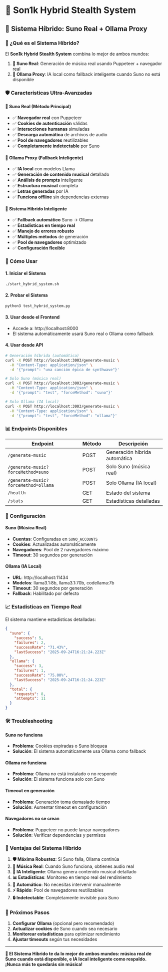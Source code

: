 # 🎵 Son1k Hybrid Stealth System

## 🚀 Sistema Híbrido: Suno Real + Ollama Proxy

### 🎯 ¿Qué es el Sistema Híbrido?

El **Son1k Hybrid Stealth System** combina lo mejor de ambos mundos:

1. **🤖 Suno Real**: Generación de música real usando Puppeteer + navegador real
2. **🧠 Ollama Proxy**: IA local como fallback inteligente cuando Suno no está disponible

### 🛡️ Características Ultra-Avanzadas

#### 🤖 Suno Real (Método Principal)
- ✅ **Navegador real** con Puppeteer
- ✅ **Cookies de autenticación** válidas
- ✅ **Interacciones humanas** simuladas
- ✅ **Descarga automática** de archivos de audio
- ✅ **Pool de navegadores** reutilizables
- ✅ **Completamente indetectable** por Suno

#### 🧠 Ollama Proxy (Fallback Inteligente)
- ✅ **IA local** con modelos Llama
- ✅ **Generación de contenido musical** detallado
- ✅ **Análisis de prompts** inteligente
- ✅ **Estructura musical** completa
- ✅ **Letras generadas** por IA
- ✅ **Funciona offline** sin dependencias externas

#### 🔄 Sistema Híbrido Inteligente
- ✅ **Fallback automático** Suno → Ollama
- ✅ **Estadísticas en tiempo real**
- ✅ **Manejo de errores robusto**
- ✅ **Múltiples métodos** de generación
- ✅ **Pool de navegadores** optimizado
- ✅ **Configuración flexible**

### 🚀 Cómo Usar

#### 1. Iniciar el Sistema
```bash
./start_hybrid_system.sh
```

#### 2. Probar el Sistema
```bash
python3 test_hybrid_system.py
```

#### 3. Usar desde el Frontend
- Accede a: http://localhost:8000
- El sistema automáticamente usará Suno real o Ollama como fallback

#### 4. Usar desde API
```bash
# Generación híbrida (automática)
curl -X POST http://localhost:3003/generate-music \
  -H "Content-Type: application/json" \
  -d '{"prompt": "una canción épica de synthwave"}'

# Solo Suno (música real)
curl -X POST http://localhost:3003/generate-music \
  -H "Content-Type: application/json" \
  -d '{"prompt": "test", "forceMethod": "suno"}'

# Solo Ollama (IA local)
curl -X POST http://localhost:3003/generate-music \
  -H "Content-Type: application/json" \
  -d '{"prompt": "test", "forceMethod": "ollama"}'
```

### 📊 Endpoints Disponibles

| Endpoint | Método | Descripción |
|----------|--------|-------------|
| `/generate-music` | POST | Generación híbrida automática |
| `/generate-music?forceMethod=suno` | POST | Solo Suno (música real) |
| `/generate-music?forceMethod=ollama` | POST | Solo Ollama (IA local) |
| `/health` | GET | Estado del sistema |
| `/stats` | GET | Estadísticas detalladas |

### 🔧 Configuración

#### Suno (Música Real)
- **Cuentas**: Configuradas en `SUNO_ACCOUNTS`
- **Cookies**: Actualizadas automáticamente
- **Navegadores**: Pool de 2 navegadores máximo
- **Timeout**: 30 segundos por generación

#### Ollama (IA Local)
- **URL**: http://localhost:11434
- **Modelos**: llama3.1:8b, llama3.1:70b, codellama:7b
- **Timeout**: 30 segundos por generación
- **Fallback**: Habilitado por defecto

### 📈 Estadísticas en Tiempo Real

El sistema mantiene estadísticas detalladas:

```json
{
  "suno": {
    "success": 5,
    "failures": 2,
    "successRate": "71.43%",
    "lastSuccess": "2025-09-24T16:21:24.223Z"
  },
  "ollama": {
    "success": 3,
    "failures": 1,
    "successRate": "75.00%",
    "lastSuccess": "2025-09-24T16:21:24.223Z"
  },
  "total": {
    "requests": 8,
    "attempts": 11
  }
}
```

### 🛠️ Troubleshooting

#### Suno no funciona
- **Problema**: Cookies expiradas o Suno bloquea
- **Solución**: El sistema automáticamente usa Ollama como fallback

#### Ollama no funciona
- **Problema**: Ollama no está instalado o no responde
- **Solución**: El sistema funciona solo con Suno

#### Timeout en generación
- **Problema**: Generación toma demasiado tiempo
- **Solución**: Aumentar timeout en configuración

#### Navegadores no se crean
- **Problema**: Puppeteer no puede lanzar navegadores
- **Solución**: Verificar dependencias y permisos

### 🎯 Ventajas del Sistema Híbrido

1. **🛡️ Máxima Robustez**: Si Suno falla, Ollama continúa
2. **🎵 Música Real**: Cuando Suno funciona, obtienes audio real
3. **🧠 IA Inteligente**: Ollama genera contenido musical detallado
4. **📊 Estadísticas**: Monitoreo en tiempo real del rendimiento
5. **🔄 Automático**: No necesitas intervenir manualmente
6. **⚡ Rápido**: Pool de navegadores reutilizables
7. **🔒 Indetectable**: Completamente invisible para Suno

### 🚀 Próximos Pasos

1. **Configurar Ollama** (opcional pero recomendado)
2. **Actualizar cookies** de Suno cuando sea necesario
3. **Monitorear estadísticas** para optimizar rendimiento
4. **Ajustar timeouts** según tus necesidades

---

**🎵 El Sistema Híbrido te da lo mejor de ambos mundos: música real de Suno cuando está disponible, e IA local inteligente como respaldo. ¡Nunca más te quedarás sin música!**









